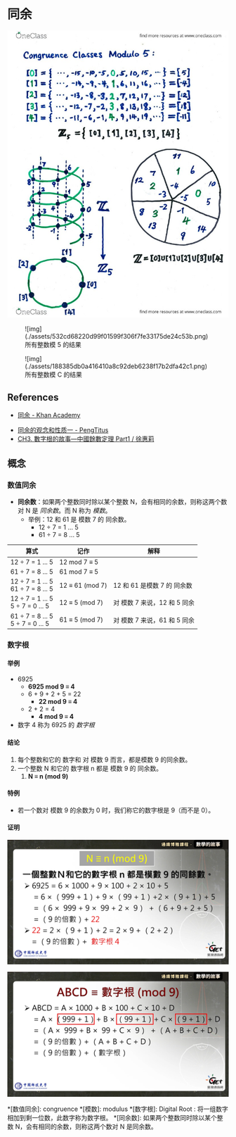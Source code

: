 # 同余

![img](./assets/bg1.jpg)

<figure markdown>
  ![img](./assets/532cd68220d99f01599f306f7fe33175de24c53b.png)
  <figcaption>所有整数模 5 的结果</figcaption>
</figure>

<figure markdown>
  ![img](./assets/188385db0a416410a8c92deb6238f17b2dfa42c1.png)
  <figcaption>所有整数模 C 的结果</figcaption>
</figure>



## References

* [同余 - Khan Academy](https://zh.khanacademy.org/computing/computer-science/cryptography/modarithmetic/a/congruence-modulo)

- [同余的观念和性质一 - PengTitus](https://www.youtube.com/watch?v=SVCbahPo2hU)
- [CH3. 數字根的故事—中國餘數定理 Part1 / 徐惠莉](https://www.youtube.com/watch?v=PGX76M2PRwQ)

## 概念

### 数值同余

* **同余数**：如果两个整数同时除以某个整数 N，会有相同的余数，则称这两个数对 N 是 *同余数*。而 N 称为 *模数*。
  * 举例：12 和 61 是 模数 7 的 同余数。
    * 12 ÷ 7 = 1 ... 5
    * 61 ÷ 7 = 8 ... 5

| 算式                                   | 记作            | 解释                         |
| -------------------------------------- | --------------- | ---------------------------- |
| 12 ÷ 7 = 1 ... 5                       | 12 mod 7 ≡ 5    |                              |
| 61 ÷ 7 = 8 ... 5                       | 61 mod 7 ≡ 5    |                              |
| 12 ÷ 7 = 1 ... 5<br />61 ÷ 7 = 8 ... 5 | 12 ≡ 61 (mod 7) | 12 和 61 是模数 7 的 同余数  |
| 12 ÷ 7 = 1 ... 5<br />5 ÷ 7 = 0 ... 5  | 12 ≡ 5 (mod 7)  | 对 模数 7 来说，12 和 5 同余 |
| 61 ÷ 7 = 8 ... 5<br />5 ÷ 7 = 0 ... 5  | 61 ≡ 5 (mod 7)  | 对 模数 7 来说，61 和 5 同余 |

### 数字根

#### 举例

* 6925
  * **6925 mod 9 ≡ 4**
  * 6 + 9 + 2 + 5 = 22
    * **22 mod 9 ≡ 4**
  * 2 + 2 = 4
    * **4 mod 9 ≡ 4**
* 数字 4 称为 6925 的 *数字根*

#### 结论

1. 每个整数和它的 数字和 对 模数 9 而言，都是模数 9 的同余数。
2. 一个整数 N 和它的 数字根 n 都是 模数 9 的 同余数。
   1. **N ≡ n (mod 9)**

#### 特例

* 若一个数对 模数 9 的余数为 0 时，我们称它的数字根是 9（而不是 0）。

#### 证明

![CH3. 數字根的故事—中國餘數定理 Part1 _ 徐惠莉 - YouTube_12'14.933''](./assets/CH3.%20%E6%95%B8%E5%AD%97%E6%A0%B9%E7%9A%84%E6%95%85%E4%BA%8B%E2%80%94%E4%B8%AD%E5%9C%8B%E9%A4%98%E6%95%B8%E5%AE%9A%E7%90%86%20Part1%20_%20%E5%BE%90%E6%83%A0%E8%8E%89%20-%20YouTube_12%2714.933%27%27.jpg)

![CH3. 數字根的故事—中國餘數定理 Part1 _ 徐惠莉 - YouTube_13'8.738''](./assets/CH3.%20%E6%95%B8%E5%AD%97%E6%A0%B9%E7%9A%84%E6%95%85%E4%BA%8B%E2%80%94%E4%B8%AD%E5%9C%8B%E9%A4%98%E6%95%B8%E5%AE%9A%E7%90%86%20Part1%20_%20%E5%BE%90%E6%83%A0%E8%8E%89%20-%20YouTube_13%278.738%27%27.jpg)

*[数值同余]: congruence
*[模数]: modulus
*[数字根]: Digital Root : 将一组数字相加到剩一位数，此数字称为数字根。
*[同余数]: 如果两个整数同时除以某个整数 N，会有相同的余数，则称这两个数对 N 是同余数。